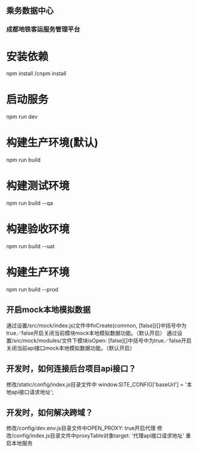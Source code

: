 ## 乘务数据中心
### 成都地铁客运服务管理平台
# 安装依赖
npm install /cnpm install

# 启动服务
npm run dev
# 构建生产环境(默认)
npm run build

# 构建测试环境
npm run build --qa

# 构建验收环境
npm run build --uat

# 构建生产环境
npm run build --prod

## 开启mock本地模拟数据
通过设置/src/mock/index.js)文件中fnCreate(common, [false])[]中括号中为true／false开启关闭当前模块mock本地模拟数据功能。（默认开启）
通过设置/src/mock/modules/文件下模块isOpen: [false][]中括号中为true／false开启关闭当前api接口mock本地模拟数据功能。（默认开启）

## 开发时，如何连接后台项目api接口？
修改/static/config/index.js目录文件中 window.SITE_CONFIG['baseUrl'] = '本地api接口请求地址';

 

## 开发时，如何解决跨域？
修改/config/dev.env.js目录文件中OPEN_PROXY: true开启代理
修改/config/index.js目录文件中proxyTable对象target: '代理api接口请求地址'
重启本地服务